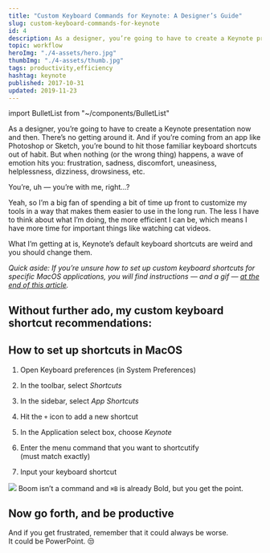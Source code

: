 ```yaml
---
title: "Custom Keyboard Commands for Keynote: A Designer’s Guide"
slug: custom-keyboard-commands-for-keynote
id: 4
description: As a designer, you’re going to have to create a Keynote presentation now and then. Hey, at least it isn’t PowerPoint. 🔥
topic: workflow
heroImg: "./4-assets/hero.jpg"
thumbImg: "./4-assets/thumb.jpg"
tags: productivity,efficiency
hashtag: keynote
published: 2017-10-31
updated: 2019-11-23
---
```


import BulletList from "~/components/BulletList"

As a designer, you’re going to have to create a Keynote presentation now and then. There’s no getting around it. And if you’re coming from an app like Photoshop or Sketch, you’re bound to hit those familiar keyboard shortcuts out of habit. But when nothing (or the wrong thing) happens, a wave of emotion hits you: frustration, sadness, discomfort, uneasiness, helplessness, dizziness, drowsiness, etc.

You’re, uh — you’re with me, right...?

Yeah, so I’m a big fan of spending a bit of time up front to customize my tools in a way that makes them easier to use in the long run. The less I have to think about what I’m doing, the more efficient I can be, which means I have more time for important things like watching cat videos.

What I’m getting at is, Keynote’s default keyboard shortcuts are weird and you should change them.

*Quick aside: If you’re unsure how to set up custom keyboard shortcuts for specific MacOS applications, you will find instructions — and a gif — [at the end of this article](#how-to-set-up-shortcuts-in-macos).*

## Without further ado, my custom keyboard shortcut recommendations:

<BulletList slug="keynote-commands-list" />

## How to set up shortcuts in MacOS

1. Open Keyboard preferences (in System Preferences)

2. In the toolbar, select *Shortcuts*

3. In the sidebar, select *App Shortcuts*

4. Hit the `+` icon to add a new shortcut

5. In the Application select box, choose *Keynote*

6. Enter the menu command that you want to shortcutify (must match exactly)

7. Input your keyboard shortcut

![](./4-assets/add-custom-app-shortcut-osx.gif)
Boom isn’t a command and `⌘B` is already Bold, but you get the point.

## Now go forth, and be productive

And if you get frustrated, remember that it could always be worse. It could be PowerPoint. 😒
